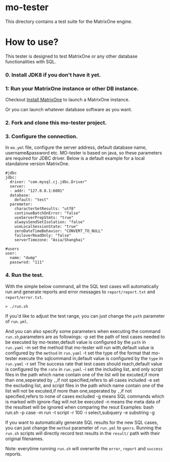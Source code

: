 # mo-tester
This directory contains a test suite for the MatrixOne engine.

# How to use?

This tester is designed to test MatrixOne or any other database functionalities with SQL. 

### 0. Install JDK8 if you don't have it yet.  

### 1: Run your MatrixOne instance or other DB instance. 

Checkout [Install MatrixOne](https://docs.matrixorigin.io/0.4.0/MatrixOne/Get-Started/install-standalone-matrixone/) to launch a MatrixOne instance.

Or you can launch whatever database software as you want. 

### 2. Fork and clone this mo-tester project. 

### 3. Configure the connection. 

In `mo.yml` file, configure the server address, default database name, username&password etc. MO-tester is based on java, so these parameters are required for JDBC driver.
Below is a default example for a local standalone version MatrixOne.

```
#jdbc
jdbc:
  driver: "com.mysql.cj.jdbc.Driver"
  server:
  - addr: "127.0.0.1:6001"
  database:
    default: "test"
  paremeter:
    characterSetResults: "utf8"
    continueBatchOnError: "false"
    useServerPrepStmts: "true"
    alwaysSendSetIsolation: "false"
    useLocalSessionState: "true"
    zeroDateTimeBehavior: "CONVERT_TO_NULL"
    failoverReadOnly: "false"
    serverTimezone: "Asia/Shanghai"

#users
user:
  name: "dump"
  passwrod: "111"
```
### 4. Run the test.

With the simple below command, all the SQL test cases will automatically run and generate reports and error messages to `report/report.txt` and `report/error.txt`.

```
> ./run.sh
```

If you'd like to adjust the test range, you can just change the `path` parameter of `run.yml`. 

And you can also specify some parameters when executing the command `run.sh`,parameters are as followings:
-p  set the path of test cases needed to be executed by mo-tester,default value is configured by the `path` in `run.yaml`
-m  set the method that mo-tester will run with,default value is configured by the `method` in `run.yaml`
-t  set the type of the format that mo-tester execute the sqlcommand in,default value is configured by the `type` in `run.yaml`
-r  set The success rate that test cases should reach,default value is configured by the `rate` in `run.yaml`
-i  set the including list, and only script files in the path which name contain one of the list will be excuted,if more than one,seperated by `,`,if not specified,refers to all cases included
-e  set the excluding list, and script files in the path which name contain one of the list will not be excuted,if more than one,seperated by `,`,if not specified,refers to none of cases excluded
-g  means SQL commands which is marked with ignore-flag will not be executed
-n  means the meta data of the resultset will be ignored when comparing the resut
Examples:
bash run.sh -p case -m run -t script -r 100 -i select,subquery -e substring -g

If you want to automatically generate SQL results for the new SQL cases, you can just change the `method` parameter of `run.yml` to `genrs`. Running the `run.sh` scripts will directly record test results in the `result/` path with their original filenames.

Note: everytime running `run.sh` will overwrite the `error`, `report` and `success` reports.

